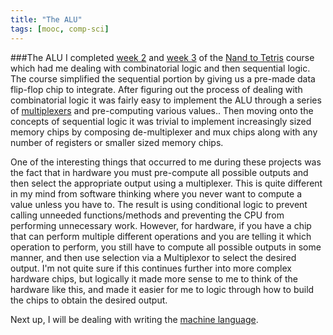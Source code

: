 ```yaml
---
title: "The ALU"
tags: [mooc, comp-sci]
---
```



###The ALU
I completed [week 2] and [week 3] of the [Nand to Tetris] course which had me dealing with combinatorial logic and then sequential logic.  The course simplified the sequential portion by giving us a pre-made data flip-flop chip to integrate.  After figuring out the process of dealing with combinatorial logic it was fairly easy to implement the ALU through a series of [multiplexers] and pre-computing various values..  Then moving onto the concepts of sequential logic it was trivial to implement increasingly sized memory chips by composing de-multiplexer and mux chips along with any number of registers or smaller sized memory chips.

One of the interesting things that occurred to me during these projects was the fact that in hardware you must pre-compute all possible outputs and then select the appropriate output using a multiplexer.  This is quite different in my mind from software thinking where you never want to compute a value unless you have to.  The result is using conditional logic to prevent calling unneeded functions/methods and preventing the CPU from performing unnecessary work.  However, for hardware, if you have a chip that can perform multiple different operations and you are telling it which operation to perform, you still have to compute all possible outputs in some manner, and then use selection via a Multiplexor to select the desired output. I'm not quite sure if this continues further into more complex hardware chips, but logically it made more sense to me to think of the hardware like this, and made it easier for me to logic through how to build the chips to obtain the desired output.

Next up, I will be dealing with writing the [machine language].

[week 2]: https://class.coursera.org/nand2tetris1-001/wiki/week_2
[week 3]: https://class.coursera.org/nand2tetris1-001/wiki/week_3
[Nand to Tetris]: https://class.coursera.org/nand2tetris1-001
[multiplexers]: https://en.wikipedia.org/wiki/Multiplexer
[machine language]: https://class.coursera.org/nand2tetris1-001/wiki/week_4
